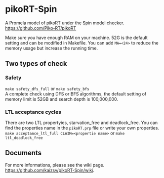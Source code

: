 # pikoRT-Spin
A Promela model of pikoRT under the Spin model checker. https://github.com/Piko-RT/pikoRT

Make sure you have enough RAM on your machine. 52G is the default setting and can be modified in Makefile. You can add `MA=<24>` to reduce the memory usage but increase the running time.

## Two types of check
### Safety
```make safety_dfs_full``` or ```make safety_bfs``` <br />
A complete check using DFS or BFS algorithms, the default setting of memory limit is 52GB and search depth is 100,000,000.

### LTL acceptance cycles
There are two LTL propertyies, starvation_free and deadlock_free. You can find the properties name in the ```pikoRT.prp``` file or write your own properties. <br />
```make acceptance_ltl_full CLAIM=<propertie name>``` or ```make ltl_deadlock_free```

## Documents
For more informations, please see the wiki page. https://github.com/kaizsv/pikoRT-Spin/wiki.
